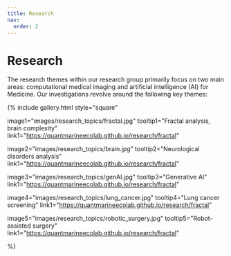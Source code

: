 ```yaml
---
title: Research
nav:
  order: 2
---
```


# <i class="fas research"></i>Research

The research themes within our research group primarily focus on two main areas: computational medical imaging and artificial intelligence (AI) for Medicine. Our investigations revolve around the following key themes:

{%
  include gallery.html
  style="square"

  image1="images/research_topics/fractal.jpg"
  tooltip1="Fractal analysis, brain complexity"
  link1="https://quantmarineecolab.github.io/research/fractal"

  image2="images/research_topics/brain.jpg"
  tooltip2="Neurological disorders analysis"
  link1="https://quantmarineecolab.github.io/research/fractal"
  
  image3="images/research_topics/genAI.jpg"
  tooltip3="Generative AI"
  link1="https://quantmarineecolab.github.io/research/fractal"
  
  image4="images/research_topics/lung_cancer.jpg"
  tooltip4="Lung cancer screening"
  link1="https://quantmarineecolab.github.io/research/fractal"
  
  image5="images/research_topics/robotic_surgery.jpg"
  tooltip5="Robot-assisted surgery"
  link1="https://quantmarineecolab.github.io/research/fractal"


%}
